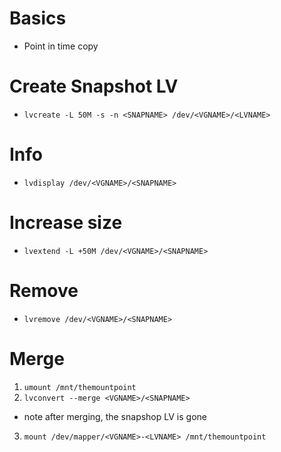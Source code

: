 # Basics
- Point in time copy

# Create Snapshot LV
- `lvcreate -L 50M -s -n <SNAPNAME> /dev/<VGNAME>/<LVNAME>`

# Info
- `lvdisplay /dev/<VGNAME>/<SNAPNAME>`

# Increase size
- `lvextend -L +50M /dev/<VGNAME>/<SNAPNAME>`

# Remove
- `lvremove /dev/<VGNAME>/<SNAPNAME>`

# Merge
1. `umount /mnt/themountpoint`
2. `lvconvert --merge <VGNAME>/<SNAPNAME>`
- note after merging, the snapshop LV is gone
3. `mount /dev/mapper/<VGNAME>-<LVNAME> /mnt/themountpoint`
